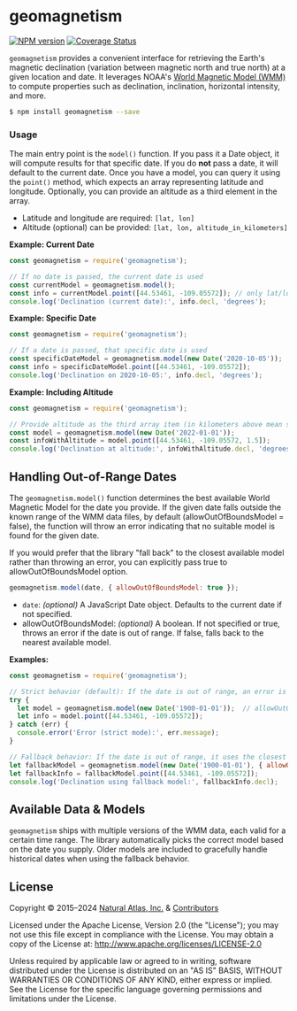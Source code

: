 # geomagnetism
[![NPM version](http://img.shields.io/npm/v/geomagnetism.svg?style=flat)](https://www.npmjs.org/package/geomagnetism)
[![Coverage Status](http://img.shields.io/coveralls/naturalatlas/geomagnetism/master.svg?style=flat)](https://coveralls.io/r/naturalatlas/geomagnetism)

`geomagnetism` provides a convenient interface for retrieving the Earth's magnetic declination (variation between magnetic north and true north) at a given location and date. It leverages NOAA's [World Magnetic Model (WMM)](https://www.ngdc.noaa.gov/geomag/WMM/) to compute properties such as declination, inclination, horizontal intensity, and more.

``` sh
$ npm install geomagnetism --save
```

### Usage

The main entry point is the `model()` function. If you pass it a Date object, it will compute results for that specific date. If you do **not** pass a date, it will default to the current date. Once you have a model, you can query it using the `point()` method, which expects an array representing latitude and longitude. Optionally, you can provide an altitude as a third element in the array.

- Latitude and longitude are required: `[lat, lon]`
- Altitude (optional) can be provided: `[lat, lon, altitude_in_kilometers]`

**Example: Current Date**

```js
const geomagnetism = require('geomagnetism');

// If no date is passed, the current date is used
const currentModel = geomagnetism.model();
const info = currentModel.point([44.53461, -109.05572]); // only lat/lon
console.log('Declination (current date):', info.decl, 'degrees');
```

**Example: Specific Date**

```js
const geomagnetism = require('geomagnetism');

// If a date is passed, that specific date is used
const specificDateModel = geomagnetism.model(new Date('2020-10-05'));
const info = specificDateModel.point([44.53461, -109.05572]);
console.log('Declination on 2020-10-05:', info.decl, 'degrees');
```

**Example: Including Altitude**

```js
const geomagnetism = require('geomagnetism');

// Provide altitude as the third array item (in kilometers above mean sea level)
const model = geomagnetism.model(new Date('2022-01-01'));
const infoWithAltitude = model.point([44.53461, -109.05572, 1.5]); 
console.log('Declination at altitude:', infoWithAltitude.decl, 'degrees');
```

## Handling Out-of-Range Dates

The `geomagnetism.model()` function determines the best available World Magnetic Model for the date you provide. If the given date falls outside the known range of the WMM data files, by default (allowOutOfBoundsModel = false), the function will throw an error indicating that no suitable model is found for the given date.

If you would prefer that the library "fall back" to the closest available model rather than throwing an error, you can explicitly pass true to allowOutOfBoundsModel option.

```js
geomagnetism.model(date, { allowOutOfBoundsModel: true });
```

- `date`: *(optional)* A JavaScript Date object. Defaults to the current date if not specified.
- allowOutOfBoundsModel: *(optional)* A boolean. If not specified or true, throws an error if the date is out of range. If false, falls back to the nearest available model.

**Examples:**

```js
const geomagnetism = require('geomagnetism');

// Strict behavior (default): If the date is out of range, an error is thrown
try {
  let model = geomagnetism.model(new Date('1900-01-01'));  // allowOutOfBoundsModel defaults to false
  let info = model.point([44.53461, -109.05572]);
} catch (err) {
  console.error('Error (strict mode):', err.message);
}

// Fallback behavior: If the date is out of range, it uses the closest model
let fallbackModel = geomagnetism.model(new Date('1900-01-01'), { allowOutOfBoundsModel: true });
let fallbackInfo = fallbackModel.point([44.53461, -109.05572]);
console.log('Declination using fallback model:', fallbackInfo.decl);
```

## Available Data & Models

`geomagnetism` ships with multiple versions of the WMM data, each valid for a certain time range. The library automatically picks the correct model based on the date you supply. Older models are included to gracefully handle historical dates when using the fallback behavior.

## License

Copyright &copy; 2015–2024 [Natural Atlas, Inc.](https://naturalatlas.com/) & [Contributors](https://github.com/naturalatlas/geomagnetism/graphs/contributors)

Licensed under the Apache License, Version 2.0 (the "License"); you may not use this file except in compliance with the License. You may obtain a copy of the License at: http://www.apache.org/licenses/LICENSE-2.0

Unless required by applicable law or agreed to in writing, software distributed under the License is distributed on an "AS IS" BASIS, WITHOUT WARRANTIES OR CONDITIONS OF ANY KIND, either express or implied. See the License for the specific language governing permissions and limitations under the License.
